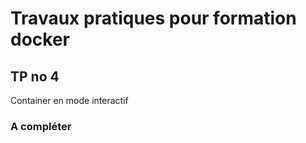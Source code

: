 # Travaux pratiques pour formation docker

## TP no 4
Container en mode interactif

### A compléter

